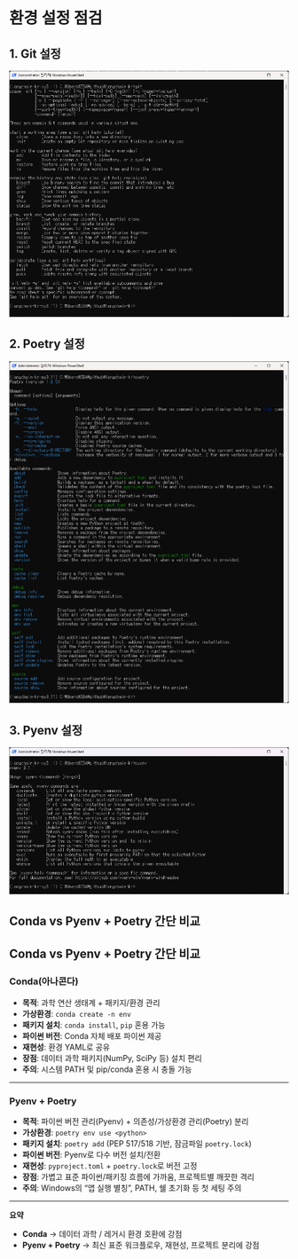 # 환경 설정 점검

## 1. Git 설정
![Git 설정](./images/git.png)

## 2. Poetry 설정
![Poetry 설정](./images/poetry.png)

## 3. Pyenv 설정
![Pyenv 설정](./images/pyenv.png)

## Conda vs Pyenv + Poetry 간단 비교

## Conda vs Pyenv + Poetry 간단 비교

### Conda(아나콘다)
- **목적**: 과학 연산 생태계 + 패키지/환경 관리
- **가상환경**: `conda create -n env`
- **패키지 설치**: `conda install`, `pip` 혼용 가능
- **파이썬 버전**: Conda 자체 배포 파이썬 제공
- **재현성**: 환경 YAML로 공유
- **장점**: 데이터 과학 패키지(NumPy, SciPy 등) 설치 편리
- **주의**: 시스템 PATH 및 pip/conda 혼용 시 충돌 가능

---

### Pyenv + Poetry
- **목적**: 파이썬 버전 관리(Pyenv) + 의존성/가상환경 관리(Poetry) 분리
- **가상환경**: `poetry env use <python>`
- **패키지 설치**: `poetry add` (PEP 517/518 기반, 잠금파일 `poetry.lock`)
- **파이썬 버전**: Pyenv로 다수 버전 설치/전환
- **재현성**: `pyproject.toml` + `poetry.lock`로 버전 고정
- **장점**: 가볍고 표준 파이썬/패키징 흐름에 가까움, 프로젝트별 깨끗한 격리
- **주의**: Windows의 “앱 실행 별칭”, PATH, 쉘 초기화 등 첫 세팅 주의

---

**요약**
- **Conda** → 데이터 과학 / 레거시 환경 호환에 강점  
- **Pyenv + Poetry** → 최신 표준 워크플로우, 재현성, 프로젝트 분리에 강점
